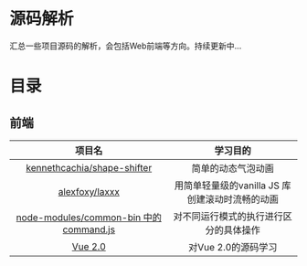 源码解析
===
汇总一些项目源码的解析，会包括Web前端等方向。持续更新中...

目录
===

## 前端
| 项目名 | 学习目的 |
:---:|:---:|
|[kennethcachia/shape-shifter](https://github.com/kennethcachia/shape-shifter)| 简单的动态气泡动画 |
| [alexfoxy/laxxx](https://github.com/alexfoxy/laxxx) | 用简单轻量级的vanilla JS 库创建滚动时流畅的动画 |
| [node-modules/common-bin 中的command.js](https://github.com/node-modules/common-bin/blob/master/lib/command.js) | 对不同运行模式的执行进行区分的具体操作 |
| [Vue 2.0](https://github.com/vuejs/vue) | 对Vue 2.0的源码学习 |